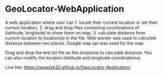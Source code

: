 # GeoLocator-WebApplication
A web application where user can 1. locate their current location or set their current location, 2. drag and drop files containing coordinations of (lattitude, longitude) to show them on map, 3. calculate distance from current location to location(s) in the file. Web worker was used to calculate distance between two places.
Google map api was used for the map

Drag and drop the test.txt file on the dropzone to calculate distance. You can also modify the location (lattitude and longitude coordinations).

Live link: https://jawadxk32.github.io/GeoLocator-Application/
